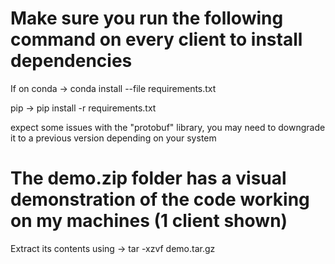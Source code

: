 # Make sure you run the following command on every client to install dependencies
If on conda -> conda install --file requirements.txt

pip   -> pip install -r requirements.txt

expect some issues with the "protobuf" library, you may need to downgrade it to a previous version depending on your system

# The demo.zip folder has a visual demonstration of the code working on my machines (1 client shown)

Extract its contents using -> tar -xzvf demo.tar.gz
